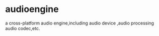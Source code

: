 # audioengine
a cross-platform audio engine,including audio device ,audio processing audio codec,etc. 
